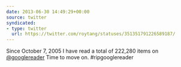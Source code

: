 ```yaml
---
date: 2013-06-30 14:49:29+00:00
source: twitter
syndicated:
- type: twitter
  url: https://twitter.com/roytang/statuses/351351791226589187/
---
```


Since October 7, 2005 I have read a total of 222,280 items on [@googlereader](https://twitter.com/googlereader/) Time to move on. #ripgooglereader
